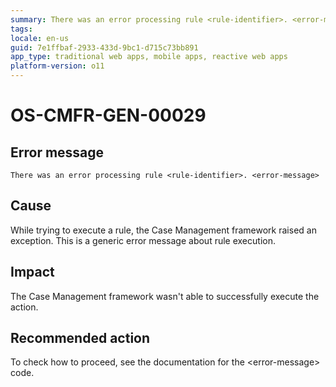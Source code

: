 ```yaml
---
summary: There was an error processing rule <rule-identifier>. <error-message>
tags:
locale: en-us
guid: 7e1ffbaf-2933-433d-9bc1-d715c73bb891
app_type: traditional web apps, mobile apps, reactive web apps
platform-version: o11
---
```


# OS-CMFR-GEN-00029

## Error message

`There was an error processing rule <rule-identifier>. <error-message>`

## Cause

While trying to execute a rule, the Case Management framework raised an exception. This is a generic error message about rule execution.

## Impact

The Case Management framework wasn't able to successfully execute the action.

## Recommended action

To check how to proceed, see the documentation for the &lt;error-message&gt; code.
